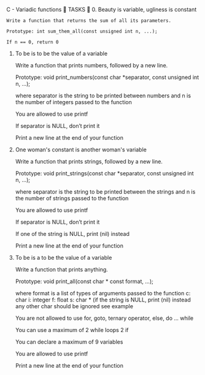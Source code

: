 C - Variadic functions 📁
TASKS 📃
0. Beauty is variable, ugliness is constant

    Write a function that returns the sum of all its parameters.

    Prototype: int sum_them_all(const unsigned int n, ...);

    If n == 0, return 0

1. To be is to be the value of a variable

    Write a function that prints numbers, followed by a new line.

    Prototype: void print_numbers(const char *separator, const unsigned int n, ...);

    where separator is the string to be printed between numbers and n is the number of integers passed to the function

    You are allowed to use printf

    If separator is NULL, don’t print it

    Print a new line at the end of your function

2. One woman's constant is another woman's variable

    Write a function that prints strings, followed by a new line.

    Prototype: void print_strings(const char *separator, const unsigned int n, ...);

    where separator is the string to be printed between the strings and n is the number of strings passed to the function

    You are allowed to use printf

    If separator is NULL, don’t print it

    If one of the string is NULL, print (nil) instead

    Print a new line at the end of your function

3. To be is a to be the value of a variable

    Write a function that prints anything.

    Prototype: void print_all(const char * const format, ...);

    where format is a list of types of arguments passed to the function
        c: char
        i: integer
        f: float
        s: char * (if the string is NULL, print (nil) instead
        any other char should be ignored
        see example

    You are not allowed to use for, goto, ternary operator, else, do ... while

    You can use a maximum of
        2 while loops
        2 if

    You can declare a maximum of 9 variables

    You are allowed to use printf

    Print a new line at the end of your function

